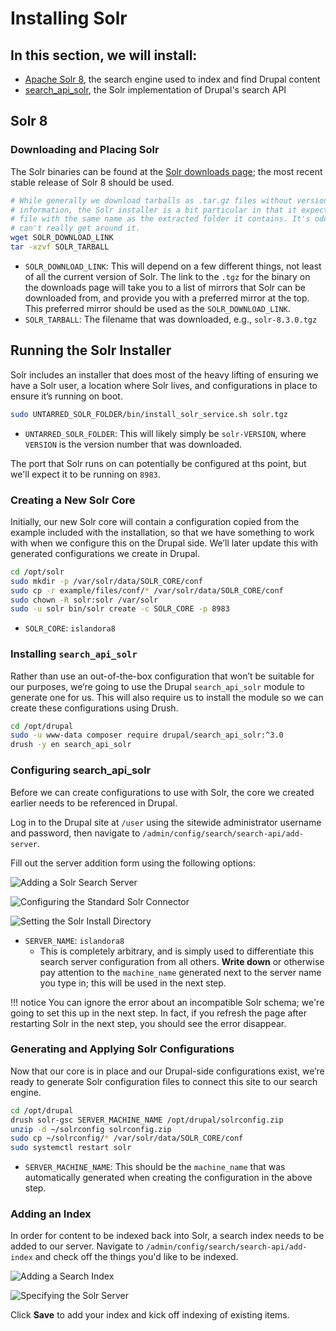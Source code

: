 # Installing Solr

## In this section, we will install:
- [Apache Solr 8](https://lucene.apache.org/solr/), the search engine used to index and find Drupal content
- [search_api_solr](https://www.drupal.org/project/search_api_solr), the Solr implementation of Drupal's search API

## Solr 8

### Downloading and Placing Solr

The Solr binaries can be found at the [Solr downloads page](https://lucene.apache.org/solr/downloads.html); the most recent stable release of Solr 8 should be used.

```bash
# While generally we download tarballs as .tar.gz files without version
# information, the Solr installer is a bit particular in that it expects a .tgz
# file with the same name as the extracted folder it contains. It's odd, and we
# can't really get around it.
wget SOLR_DOWNLOAD_LINK
tar -xzvf SOLR_TARBALL
```
- `SOLR_DOWNLOAD_LINK`: This will depend on a few different things, not least of all the current version of Solr. The link to the `.tgz` for the binary on the downloads page will take you to a list of mirrors that Solr can be downloaded from, and provide you with a preferred mirror at the top. This preferred mirror should be used as the `SOLR_DOWNLOAD_LINK`.
- `SOLR_TARBALL`: The filename that was downloaded, e.g., `solr-8.3.0.tgz`

## Running the Solr Installer

Solr includes an installer that does most of the heavy lifting of ensuring we have a Solr user, a location where Solr lives, and configurations in place to ensure it’s running on boot.

```bash
sudo UNTARRED_SOLR_FOLDER/bin/install_solr_service.sh solr.tgz
```
- `UNTARRED_SOLR_FOLDER`: This will likely simply be `solr-VERSION`, where `VERSION` is the version number that was downloaded.

The port that Solr runs on can potentially be configured at ths point, but we'll expect it to be running on `8983`.

### Creating a New Solr Core

Initially, our new Solr core will contain a configuration copied from the example included with the installation, so that we have something to work with when we configure this on the Drupal side. We’ll later update this with generated configurations we create in Drupal.

```bash
cd /opt/solr
sudo mkdir -p /var/solr/data/SOLR_CORE/conf
sudo cp -r example/files/conf/* /var/solr/data/SOLR_CORE/conf
sudo chown -R solr:solr /var/solr
sudo -u solr bin/solr create -c SOLR_CORE -p 8983
```
- `SOLR_CORE`: `islandora8`

### Installing `search_api_solr`

Rather than use an out-of-the-box configuration that won’t be suitable for our purposes, we’re going to use the Drupal `search_api_solr` module to generate one for us. This will also require us to install the module so we can create these configurations using Drush.

```bash
cd /opt/drupal
sudo -u www-data composer require drupal/search_api_solr:^3.0
drush -y en search_api_solr
```

### Configuring search_api_solr

Before we can create configurations to use with Solr, the core we created earlier needs to be referenced in Drupal.

Log in to the Drupal site at `/user` using the sitewide administrator username and password, then navigate to `/admin/config/search/search-api/add-server`.

Fill out the server addition form using the following options:

![Adding a Solr Search Server](../../assets/adding_a_solr_search_server.png)

![Configuring the Standard Solr Connector](../../assets/configuring_standard_solr_connector.png)

![Setting the Solr Install Directory](../../assets/setting_the_solr_install_directory.png)

- `SERVER_NAME`: `islandora8`
    - This is completely arbitrary, and is simply used to differentiate this search server configuration from all others. **Write down** or otherwise pay attention to the `machine_name` generated next to the server name you type in; this will be used in the next step.

!!! notice
    You can ignore the error about an incompatible Solr schema; we're going to set this up in the next step. In fact, if you refresh the page after restarting Solr in the next step, you should see the error disappear.

### Generating and Applying Solr Configurations

Now that our core is in place and our Drupal-side configurations exist, we’re ready to generate Solr configuration files to connect this site to our search engine.

```bash
cd /opt/drupal
drush solr-gsc SERVER_MACHINE_NAME /opt/drupal/solrconfig.zip
unzip -d ~/solrconfig solrconfig.zip
sudo cp ~/solrconfig/* /var/solr/data/SOLR_CORE/conf
sudo systemctl restart solr
```
- `SERVER_MACHINE_NAME`: This should be the `machine_name` that was automatically generated when creating the configuration in the above step.

### Adding an Index

In order for content to be indexed back into Solr, a search index needs to be added to our server. Navigate to `/admin/config/search/search-api/add-index` and check off the things you'd like to be indexed.

![Adding a Search Index](../../assets/adding_a_search_index.png)

![Specifying the Solr Server](../../assets/specifying_the_solr_server.png)

Click **Save** to add your index and kick off indexing of existing items.
